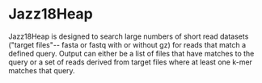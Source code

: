 # Jazz18Heap
Jazz18Heap is designed to search large numbers of short read datasets ("target files"-- fasta or fastq with or without gz) for reads that match a defined query.  Output can either be a list of files that have matches to the query or a set of reads derived from target files where at least one k-mer matches that query.
